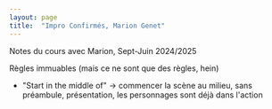 ```yaml
---
layout: page
title:  "Impro Confirmés, Marion Genet"
---
```


Notes du cours avec Marion, Sept-Juin 2024/2025


Règles immuables (mais ce ne sont que des règles, hein)
- "Start in the middle of" -> commencer la scène au milieu, sans préambule, présentation, les personnages sont déjà dans l'action